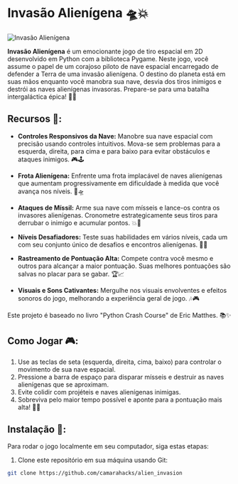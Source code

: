 # Invasão Alienígena 🛸💥

![Invasão Alienígena](game_screenshot.png)

**Invasão Alienígena** é um emocionante jogo de tiro espacial em 2D desenvolvido em Python com a biblioteca Pygame. Neste jogo, você assume o papel de um corajoso piloto de nave espacial encarregado de defender a Terra de uma invasão alienígena. O destino do planeta está em suas mãos enquanto você manobra sua nave, desvia dos tiros inimigos e destrói as naves alienígenas invasoras. Prepare-se para uma batalha intergaláctica épica! 🌌🚀

## Recursos 🚀:

- **Controles Responsivos da Nave:** Manobre sua nave espacial com precisão usando controles intuitivos. Mova-se sem problemas para a esquerda, direita, para cima e para baixo para evitar obstáculos e ataques inimigos. 🎮🕹️

- **Frota Alienígena:** Enfrente uma frota implacável de naves alienígenas que aumentam progressivamente em dificuldade à medida que você avança nos níveis. 👾🛸

- **Ataques de Míssil:** Arme sua nave com mísseis e lance-os contra os invasores alienígenas. Cronometre estrategicamente seus tiros para derrubar o inimigo e acumular pontos. 💥🚀

- **Níveis Desafiadores:** Teste suas habilidades em vários níveis, cada um com seu conjunto único de desafios e encontros alienígenas. 🌟🌌

- **Rastreamento de Pontuação Alta:** Compete contra você mesmo e outros para alcançar a maior pontuação. Suas melhores pontuações são salvas no placar para se gabar. 🏆📈

- **Visuais e Sons Cativantes:** Mergulhe nos visuais envolventes e efeitos sonoros do jogo, melhorando a experiência geral de jogo. 🎶🎮

Este projeto é baseado no livro "Python Crash Course" de Eric Matthes. 📚✨

## Como Jogar 🎮:

1. Use as teclas de seta (esquerda, direita, cima, baixo) para controlar o movimento de sua nave espacial.
2. Pressione a barra de espaço para disparar mísseis e destruir as naves alienígenas que se aproximam.
3. Evite colidir com projéteis e naves alienígenas inimigas.
4. Sobreviva pelo maior tempo possível e aponte para a pontuação mais alta! 🚀🌌

## Instalação 🚀:

Para rodar o jogo localmente em seu computador, siga estas etapas:

1. Clone este repositório em sua máquina usando Git:

```bash
git clone https://github.com/camarahacks/alien_invasion
